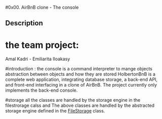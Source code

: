 #0x00. AirBnB clone - The console
## Description 

# the team project:
Amal Kadri - Emiliarita Iloakasy

#introduction :
the console is a command interpreter to mange objects abstraction between objects and how they are stored
HolbertonBnB is a complete web application, integrating database storage, 
a back-end API, and front-end interfacing in a clone of AirBnB.
The project currently only implements the back-end console.

#storage 
all the classes are handled by the storage engine in the filestrorage calss
and The above classes are handled by the abstracted storage engine defined in the 
[FileStorage](./models/engine/file_storage.py) class.


